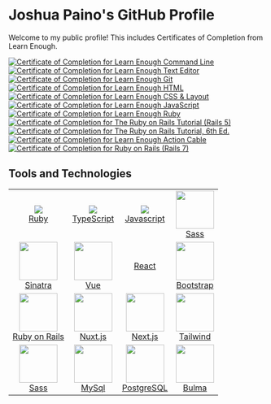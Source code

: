 ### <h1>Joshua Paino's GitHub Profile </h1>

Welcome to my public profile! This includes Certificates of Completion from Learn Enough.


<a href="https://www.learnenough.com/certificates/2d76444a"><img src="https://www.learnenough.com/certificates/2d76444a/command-line-tutorial.svg" alt="Certificate of Completion for Learn Enough Command Line"></a><a href="https://www.learnenough.com/certificates/2d76444a"><img src="https://www.learnenough.com/certificates/2d76444a/text-editor-tutorial.svg" alt="Certificate of Completion for Learn Enough Text Editor"></a><a href="https://www.learnenough.com/certificates/2d76444a"><img src="https://www.learnenough.com/certificates/2d76444a/git-tutorial.svg" alt="Certificate of Completion for Learn Enough Git"></a><a href="https://www.learnenough.com/certificates/2d76444a"><img src="https://www.learnenough.com/certificates/2d76444a/html-tutorial.svg" alt="Certificate of Completion for Learn Enough HTML"></a><a href="https://www.learnenough.com/certificates/2d76444a"><img src="https://www.learnenough.com/certificates/2d76444a/css-and-layout-tutorial.svg" alt="Certificate of Completion for Learn Enough CSS &amp; Layout"></a><a href="https://www.learnenough.com/certificates/2d76444a"><img src="https://www.learnenough.com/certificates/2d76444a/javascript-tutorial.svg" alt="Certificate of Completion for Learn Enough JavaScript"></a><a href="https://www.learnenough.com/certificates/2d76444a"><img src="https://www.learnenough.com/certificates/2d76444a/ruby-tutorial.svg" alt="Certificate of Completion for Learn Enough Ruby"></a><a href="https://www.learnenough.com/certificates/2d76444a"><img src="https://www.learnenough.com/certificates/2d76444a/ruby-on-rails-4th-edition-tutorial.svg" alt="Certificate of Completion for The Ruby on Rails Tutorial (Rails 5)"></a><a href="https://www.learnenough.com/certificates/2d76444a"><img src="https://www.learnenough.com/certificates/2d76444a/ruby-on-rails-6th-edition-tutorial.svg" alt="Certificate of Completion for The Ruby on Rails Tutorial, 6th Ed."></a><a href="https://www.learnenough.com/certificates/2d76444a"><img src="https://www.learnenough.com/certificates/2d76444a/action-cable-tutorial.svg" alt="Certificate of Completion for Learn Enough Action Cable"></a><a href="https://www.learnenough.com/certificates/2d76444a"><img src="https://www.learnenough.com/certificates/2d76444a/ruby-on-rails-7th-edition-tutorial.svg" alt="Certificate of Completion for Ruby on Rails (Rails 7)"></a>


## <h2> Tools and Technologies </h2>

<table cellspacing="5" cellpadding="5" width="100%" >
  <tbody>
    <tr>
      <td align="center" >
        <a href="https://ruby-doc.org/" rel="nofollow" >
          <img src="https://user-images.githubusercontent.com/113197678/193891219-44f8f2ea-f1ac-4e40-a14b-03fdc88c4185.png" style="max-width: 100%;"><br >Ruby
        </a>
      </td>
      <td align="center">
        <a href="https://typescriptlang.org" rel="nofollow">
          <img src="https://user-images.githubusercontent.com/113197678/193891720-11a536aa-8574-4828-bb02-7e7a2f70d141.png" style="max-width: 100%;" ><br>TypeScript
        </a>
      </td>
      <td align="center">
        <a href="https://www.javascript.com/" rel="nofollow" clas>
          <img src="https://user-images.githubusercontent.com/113197678/193899259-1beef4a3-6ad6-43c0-94bf-7b435f739206.png" style="max-width: 100%;" ><br>Javascript
        </a>
      </td>
      <td align="center">
        <a href="https://go.dev/" rel="nofollow">
          <img src="https://user-images.githubusercontent.com/113197678/193902621-b69359e3-1116-47f2-a9d8-98b5f8a77c47.png" height="75px" style="max-width: 100%;" ><br >Sass
        </a>
      </td>
    </tr>
    <tr>
      <td align="center">
        <a href="https://sinatrarb.com/" rel="nofollow" >
          <img src="https://user-images.githubusercontent.com/113197678/193901452-0e9881a3-04d7-49dd-bafe-47e9a6fd1a45.png" height="75px" style="max-width: 100%;" ><br>Sinatra
        </a>
      </td>
      <td align="center">
        <a href="https://vuejs.org/" rel="nofollow" >
          <img src="https://user-images.githubusercontent.com/113197678/193903266-0d57095c-0c13-470f-9b61-e4375cebb1f0.png" height="75px" style="max-width: 100%;" ><br >Vue
        </a>
      </td>
       <td align="center">
        <a href="https://reactjs.org" rel="nofollow" clas>
          <img src="" style="max-width: 100%;" ><br>React
        </a>
      </td>
      <td align="center">
        <a href="https://gohugo.io/" rel="nofollow" >
          <img src="" height="75px" style="max-width: 100%;" ><br>Bootstrap
        </a>
      </td>
    </tr>
    <tr>
      <td align="center">
        <a href="https://rubyonrails.org/" rel="nofollow">
          <img src="" height="75px" style="max-width: 100%;"><br>Ruby on Rails
        </a>
      </td>
      <td align="center">
        <a href="https://nuxtjs.org/" rel="nofollow">
          <img src="" height="75px" style="max-width: 100%;" ><br>Nuxt.js
        </a>
      </td>
      <td align="center" >
        <a href="https://nextjs.org/" rel="nofollow" >
          <img src="" height="75px" style="max-width: 100%;" ><br>Next.js
        </a>
      </td>
      <td align="center">
        <a href="https://www.mysql.com/" target="_blank">
          <img src="" height="75px" style="max-width: 100%;"><br>Tailwind
        </a>
      </td>
    </tr>
     <tr>
      <td align="center">
        <a href="https://sass-lang.com/" rel="nofollow" >
          <img src="" height="75px" style="max-width: 100%;" ><br >Sass
        </a>
      </td>
      <td align="center">
        <a href="https://tailwindcss.com/" rel="nofollow" >
          <img src="" height="75px" style="max-width: 100%;" ><br>MySql
        </a>
      </td>
     <td align="center">
        <a href="https://www.mysql.com/" target="_blank">
          <img src="" height="75px" style="max-width: 100%;"><br>PostgreSQL
        </a>
      </td>
      <td align="center">
        <a href="https://www.postgresql.org/" rel="nofollow" >
          <img src="" height="75px" style="max-width: 100%;"><br >Bulma
        </a>
      </td>
    </tr>
  </tbody>
</table>

